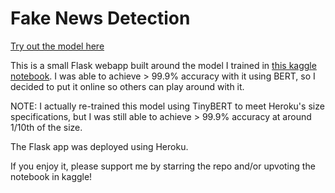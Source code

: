 # Fake News Detection

[Try out the model here](https://fake-news-b8e02d374446.herokuapp.com/)

This is a small Flask webapp built around the model I trained in [this kaggle notebook](https://www.kaggle.com/code/liamgeron/99-9-accurate-news-classification-with-bert). I was able to achieve > 99.9% accuracy with it using BERT, so I decided to put it online so others can play around with it.

NOTE: I actually re-trained this model using TinyBERT to meet Heroku's size specifications, but I was still able to achieve > 99.9% accuracy at around 1/10th of the size.

The Flask app was deployed using Heroku.

If you enjoy it, please support me by starring the repo and/or upvoting the notebook in kaggle!
